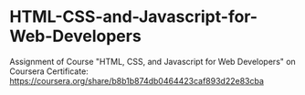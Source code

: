 # HTML-CSS-and-Javascript-for-Web-Developers
Assignment of Course "HTML, CSS, and Javascript for Web Developers" on Coursera
Certificate: https://coursera.org/share/b8b1b874db0464423caf893d22e83cba
